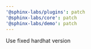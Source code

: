 ```yaml
---
'@sphinx-labs/plugins': patch
'@sphinx-labs/core': patch
'@sphinx-labs/demo': patch
---
```


Use fixed hardhat version
